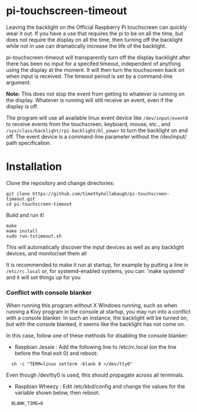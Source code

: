 # pi-touchscreen-timeout
Leaving the backlight on the Official Raspberry Pi touchscreen can quickly wear it out.
If you have a use that requires the pi to be on all the time, but does not require the
display on all the time, then turning off the backlight while not in use can dramatically
increase the life of the backlight.

pi-touchscreen-timeout will transparently turn off the display backlight after there 
has been no input for a specifed timeout, independent of anything using the display
at the moment. It will then turn the touchscreen back on when input is received. The
timeout period is set by a command-line argument.

**Note:** This does not stop the event from getting to whatever is running on the
display. Whatever is running will still receive an event, even if the display
is off.

The program will use all available linux event device like `/dev/input/event0` to receive events
from the touchscreen, keyboard, mouse, etc., and `/sys/class/backlight/rpi-backlight/bl_power`
to turn the backlight on and off. The event device is a command-line parameter without the
/dev/input/ path specification.

# Installation

Clone the repository and change directories:
```
git clone https://github.com/timothyhollabaugh/pi-touchscreen-timeout.git
cd pi-touchscreen-timeout
```

Build and run it!
```
make
make install
sudo run-tstimeout.sh
```

This will automatically discover the input devices as well as any backlight
devices, and monitor/set them all

It is recommended to make it run at startup, for example by putting a line in 
`/etc/rc.local`
or, for systemd-enabled systems, you can:
'make systemd'
and it will set things up for you


### Conflict with console blanker

When running this program without X Windows running, such as when running a Kivy
program in the console at startup, you may run into a conflict with a console 
blanker.  In such an instance, the backlight will be turned on, but with the 
console blanked, it seems like the backlight has not come on.

In this case, follow one of these methods for disabling the console blanker:
   * Raspbian Jessie : 
     Add the following line to /etc/rc.local (on the line before the final exit 0) 
     and reboot:
```
  sh -c "TERM=linux setterm -blank 0 >/dev/tty0"
```

   Even though /dev/tty0 is used, this should propagate across all terminals.

   * Raspbian Wheezy :
     Edit /etc/kbd/config and change the values for the variable shown below, 
     then reboot:
```
  BLANK_TIME=0
```
